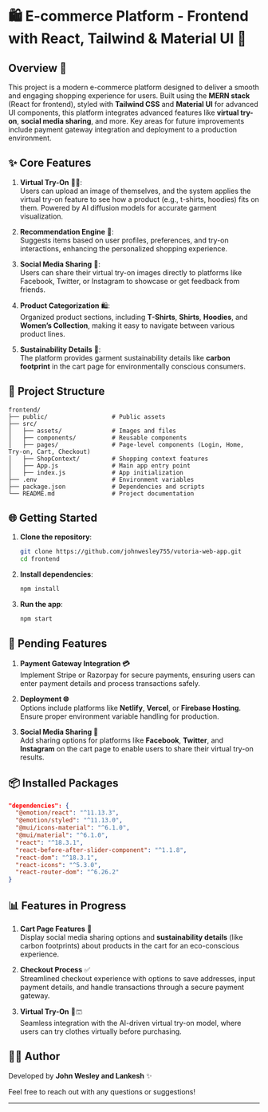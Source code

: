 # 🛍️ E-commerce Platform - Frontend with React, Tailwind & Material UI 🚀

## Overview 📝
This project is a modern e-commerce platform designed to deliver a smooth and engaging shopping experience for users. Built using the **MERN stack** (React for frontend), styled with **Tailwind CSS** and **Material UI** for advanced UI components, this platform integrates advanced features like **virtual try-on**, **social media sharing**, and more. Key areas for future improvements include payment gateway integration and deployment to a production environment.

## ✨ Core Features

1. **Virtual Try-On** 👕👚:  
   Users can upload an image of themselves, and the system applies the virtual try-on feature to see how a product (e.g., t-shirts, hoodies) fits on them. Powered by AI diffusion models for accurate garment visualization.

2. **Recommendation Engine** 🧠:  
   Suggests items based on user profiles, preferences, and try-on interactions, enhancing the personalized shopping experience.

3. **Social Media Sharing** 📲:  
   Users can share their virtual try-on images directly to platforms like Facebook, Twitter, or Instagram to showcase or get feedback from friends.

4. **Product Categorization** 🛍️:  
   Organized product sections, including **T-Shirts**, **Shirts**, **Hoodies**, and **Women’s Collection**, making it easy to navigate between various product lines.

5. **Sustainability Details** 🌱:  
   The platform provides garment sustainability details like **carbon footprint** in the cart page for environmentally conscious consumers.

## 📂 Project Structure

```
frontend/
├── public/                  # Public assets
├── src/
│   ├── assets/              # Images and files
│   ├── components/          # Reusable components
│   ├── pages/               # Page-level components (Login, Home, Try-on, Cart, Checkout)
│   ├── ShopContext/         # Shopping context features
│   ├── App.js               # Main app entry point
│   ├── index.js             # App initialization
├── .env                     # Environment variables
├── package.json             # Dependencies and scripts
└── README.md                # Project documentation
```

## 🌐 Getting Started

1. **Clone the repository**:
   ```bash
   git clone https://github.com/johnwesley755/vutoria-web-app.git
   cd frontend
   ```

2. **Install dependencies**:
   ```bash
   npm install
   ```

3. **Run the app**:
   ```bash
   npm start
   ```

## 🚀 Pending Features

1. **Payment Gateway Integration 💳**  
   Implement Stripe or Razorpay for secure payments, ensuring users can enter payment details and process transactions safely.

2. **Deployment 🌐**  
   Options include platforms like **Netlify**, **Vercel**, or **Firebase Hosting**. Ensure proper environment variable handling for production.

3. **Social Media Sharing 📲**  
   Add sharing options for platforms like **Facebook**, **Twitter**, and **Instagram** on the cart page to enable users to share their virtual try-on results.

## 📦 Installed Packages

```json
"dependencies": {
  "@emotion/react": "^11.13.3",
  "@emotion/styled": "^11.13.0",
  "@mui/icons-material": "^6.1.0",
  "@mui/material": "^6.1.0",
  "react": "^18.3.1",
  "react-before-after-slider-component": "^1.1.8",
  "react-dom": "^18.3.1",
  "react-icons": "^5.3.0",
  "react-router-dom": "^6.26.2"
}
```

## 📊 Features in Progress

1. **Cart Page Features** 🛒  
   Display social media sharing options and **sustainability details** (like carbon footprints) about products in the cart for an eco-conscious experience.

2. **Checkout Process** ✅  
   Streamlined checkout experience with options to save addresses, input payment details, and handle transactions through a secure payment gateway.

3. **Virtual Try-On** 👗🩳  
   Seamless integration with the AI-driven virtual try-on model, where users can try clothes virtually before purchasing.

## 👨‍💻 Author

Developed by **John Wesley and Lankesh** ✨

Feel free to reach out with any questions or suggestions!

---

